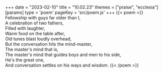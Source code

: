 +++
date = "2023-02-10"
title = "10.02.23"
themes = ["praise", "ecclesia"]
[params]
  type = 'poem'
  pageKey = 'src/poem.js'
+++
{{< poem >}}
Fellowship with guys far older than I,  
A celebration of two fathers,  
Filled with laughter,  
Warm food on the table after,  
Old tunes blast loudly overhead,  
But the conversation hits the mind-master,  
The master's mind that is,  
The master's mind that guides boys and men to his side,  
He's the great one,  
And conversation settles on his ways and wisdom.
{{< /poem >}}